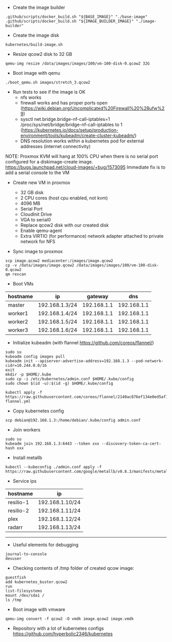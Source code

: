 - Create the image builder
```
.github/scripts/docker_build.sh "${BASE_IMAGE}" "./base-image"
.github/scripts/docker_build.sh "${IMAGE_BUILDER_IMAGE}" "./image-builder"
```

- Create the image disk
```
kubernetes/build-image.sh
```

- Resize qcow2 disk to 32 GB
```
qemu-img resize /data/images/images/100/vm-100-disk-0.qcow2 32G
```

- Boot image with qemu 
```
./boot_qemu.sh images/stretch_3.qcow2
```

- Run tests to see if the image is OK
  - nfs works
  - firewall works and has proper ports open (https://wiki.debian.org/Uncomplicated%20Firewall%20%28ufw%29)
  - sysctl net.bridge.bridge-nf-call-iptables=1 /proc/sys/net/bridge/bridge-nf-call-iptables to 1 (https://kubernetes.io/docs/setup/production-environment/tools/kubeadm/create-cluster-kubeadm/)
  - DNS resolution works within a kubernetes pod for external addresses (internet connectivity)

NOTE: Proxmox KVM will hang at 100% CPU when there is no serial port configured for a diskimage-create image.
https://bugs.launchpad.net/cloud-images/+bug/1573095
Immediate fix is to add a serial console to the VM
- Create new VM in proxmox
  - 32 GB disk
  - 2 CPU cores (host cpu enabled, not kvm)
  - 4096 MB
  - Serial Port
  - CloudInit Drive
  - VGA to serial0
  - Replace qcow2 disk with our created disk
  - Enable qemu-agent
  - Extra VIRTIO (for performance) network adapter attached to private network for NFS

- Sync image to proxmox
```
scp image.qcow2 mediacenter:/images/image.qcow2
cp -v /data/images/image.qcow2 /data/images/images/100/vm-100-disk-0.qcow2
qm rescan
```

- Boot VMs

|hostname|ip            |gateway    |dns         |
|--------|--------------|-----------|------------|
|master  |192.168.1.3/24|192.168.1.1|192.168.1.1 |
|worker1 |192.168.1.4/24|192.168.1.1|192.168.1.1 |
|worker2 |192.168.1.5/24|192.168.1.1|192.168.1.1 |
|worker3 |192.168.1.6/24|192.168.1.1|192.168.1.1 |

- Initialize kubeadm (with flannel https://github.com/coreos/flannel/)

```
sudo su
kubeadm config images pull
kubeadm init --apiserver-advertise-address=192.168.1.3 --pod-network-cidr=10.244.0.0/16
exit
mkdir -p $HOME/.kube
sudo cp -i /etc/kubernetes/admin.conf $HOME/.kube/config
sudo chown $(id -u):$(id -g) $HOME/.kube/config

kubectl apply -f https://raw.githubusercontent.com/coreos/flannel/2140ac876ef134e0ed5af15c65e414cf26827915/Documentation/kube-flannel.yml
```

- Copy kubernetes config
```
scp debian@192.168.1.3:/home/debian/.kube/config admin.conf
```

- Join workers

```
sudo su
kubeadm join 192.168.1.3:6443 --token xxx --discovery-token-ca-cert-hash xxx
```

- Install metallb

```
kubectl --kubeconfig ./admin.conf apply -f https://raw.githubusercontent.com/google/metallb/v0.8.3/manifests/metallb.yaml
```

- Service ips

|hostname |ip             |
|---------|---------------|
|resilio-1|192.168.1.10/24|
|resilio-2|192.168.1.11/24|
|plex     |192.168.1.12/24|
|radarr   |192.168.1.13/24|

---

- Useful elements for debugging
```
journal-to-console
devuser
```

- Checking contents of /tmp folder of created qcow image:
```
guestfish
add kubernetes_buster.qcow2
run
list-filesystems
mount /dev/sda1 /
ls /tmp
```

- Boot image with vmware
```
qemu-img convert -f qcow2 -O vmdk image.qcow2 image.vmdk
```

- Repository with a lot of kubernetes configs
https://github.com/hyperbolic2346/kubernetes
